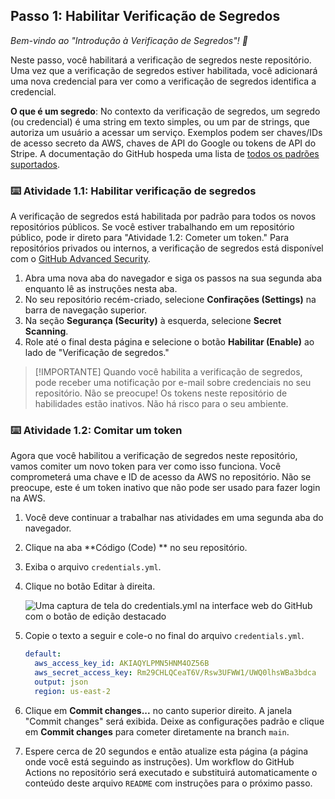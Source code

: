 ## Passo 1: Habilitar Verificação de Segredos

_Bem-vindo ao "Introdução à Verificação de Segredos"! :wave:_

Neste passo, você habilitará a verificação de segredos neste repositório. Uma vez que a verificação de segredos estiver habilitada, você adicionará uma nova credencial para ver como a verificação de segredos identifica a credencial.

**O que é um segredo**: No contexto da verificação de segredos, um segredo (ou credencial) é uma string em texto simples, ou um par de strings, que autoriza um usuário a acessar um serviço. Exemplos podem ser chaves/IDs de acesso secreto da AWS, chaves de API do Google ou tokens de API do Stripe. A documentação do GitHub hospeda uma lista de [todos os padrões suportados](https://docs.github.com/en/code-security/secret-scanning/secret-scanning-patterns#supported-secrets).

### :keyboard: Atividade 1.1: Habilitar verificação de segredos

A verificação de segredos está habilitada por padrão para todos os novos repositórios públicos. Se você estiver trabalhando em um repositório público, pode ir direto para "Atividade 1.2: Cometer um token." Para repositórios privados ou internos, a verificação de segredos está disponível com o [GitHub Advanced Security](https://docs.github.com/en/enterprise-cloud@latest/get-started/learning-about-github/about-github-advanced-security).

1. Abra uma nova aba do navegador e siga os passos na sua segunda aba enquanto lê as instruções nesta aba.
2. No seu repositório recém-criado, selecione **Confirações (Settings)** na barra de navegação superior.
3. Na seção **Segurança (Security)** à esquerda, selecione **Secret Scanning**.
4. Role até o final desta página e selecione o botão **Habilitar (Enable)** ao lado de "Verificação de segredos."

> [!IMPORTANTE]
> Quando você habilita a verificação de segredos, pode receber uma notificação por e-mail sobre credenciais no seu repositório. Não se preocupe! Os tokens neste repositório de habilidades estão inativos. Não há risco para o seu ambiente.

### :keyboard: Atividade 1.2: Comitar um token

Agora que você habilitou a verificação de segredos neste repositório, vamos comiter um novo token para ver como isso funciona. Você comprometerá uma chave e ID de acesso da AWS no repositório. Não se preocupe, este é um token inativo que não pode ser usado para fazer login na AWS.

1. Você deve continuar a trabalhar nas atividades em uma segunda aba do navegador.
2. Clique na aba **Código (Code) ** no seu repositório.
3. Exiba o arquivo `credentials.yml`.
4. Clique no botão Editar à direita.

    ![Uma captura de tela do credentials.yml na interface web do GitHub com o botão de edição destacado](/images/edit-credentials-file.png)

5. Copie o texto a seguir e cole-o no final do arquivo `credentials.yml`.

    ```yaml
    default:
      aws_access_key_id: AKIAQYLPMN5HNM4OZ56B
      aws_secret_access_key: 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
      output: json
      region: us-east-2
    ```

6. Clique em **Commit changes...** no canto superior direito. A janela "Commit changes" será exibida. Deixe as configurações padrão e clique em **Commit changes** para cometer diretamente na branch `main`.
7. Espere cerca de 20 segundos e então atualize esta página (a página onde você está seguindo as instruções). Um workflow do GitHub Actions no repositório será executado e substituirá automaticamente o conteúdo deste arquivo `README` com instruções para o próximo passo.
